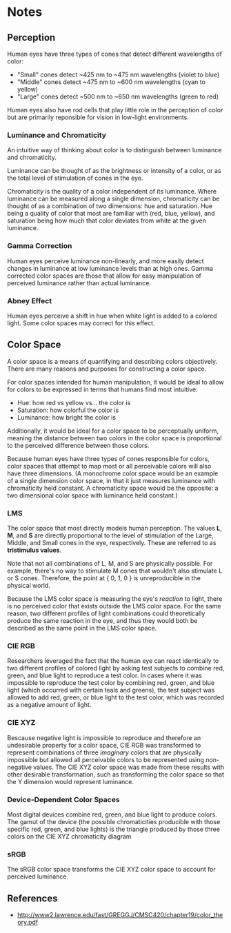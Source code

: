# Notes
## Perception
Human eyes have three types of cones that detect different wavelengths of color:
* "Small" cones detect ~425 nm to ~475 nm wavelengths (violet to blue)
* "Middle" cones detect ~475 nm to ~600 nm wavelengths (cyan to yellow)
* "Large" cones detect ~500 nm to ~650 nm wavelengths (green to red)

Human eyes also have rod cells that play little role in the perception of color but are primarily reponsible for vision in low-light environments.

### Luminance and Chromaticity
An intuitive way of thinking about color is to distinguish between luminance and chromaticity.

Luminance can be thought of as the brightness or intensity of a color, or as the total level of stimulation of cones in the eye.

Chromaticity is the quality of a color independent of its luminance. Where luminance can be measured along a single dimension, chromaticity can be thought of as a combination of two dimensions: hue and saturation. Hue being a quality of color that most are familiar with (red, blue, yellow), and saturation being how much that color deviates from white at the given luminance.

### Gamma Correction
Human eyes perceive luminance non-linearly, and more easily detect changes in luminance at low luminance levels than at high ones. Gamma corrected color spaces are those that allow for easy manipulation of perceived luminance rather than actual luminance.

### Abney Effect
Human eyes perceive a shift in hue when white light is added to a colored light. Some color spaces may correct for this effect.

## Color Space
A color space is a means of quantifying and describing colors objectively. There are many reasons and purposes for constructing a color space.

For color spaces intended for human manipulation, it would be ideal to allow for colors to be expressed in terms that humans find most intuitive:
* Hue: how red vs yellow vs... the color is
* Saturation: how colorful the color is
* Luminance: how bright the color is

Additionally, it would be ideal for a color space to be perceptually uniform, meaning the distance between two colors in the color space is proportional to the perceived difference between those colors.

Because human eyes have three types of cones responsible for colors, color spaces that attempt to map most or all perceivable colors will also have three dimensions. (A monochrome color space would be an example of a single dimension color space, in that it just measures luminance with chromaticity held constant. A chromaticity space would be the opposite: a two dimensional color space with luminance held constant.)

### LMS
The color space that most directly models human perception. The values **L**, **M**, and **S** are directly proportional to the level of stimulation of the Large, Middle, and Small cones in the eye, respectively. These are referred to as **tristimulus values**.

Note that not all combinations of L, M, and S are physically possible. For example, there's no way to stimulate M cones that wouldn't also stimulate L or S cones. Therefore, the point at { 0, 1, 0 } is unreproducible in the physical world.

Because the LMS color space is measuring the eye's *reaction* to light, there is no perceived color that exists outside the LMS color space. For the same reason, two different profiles of light combinations could theoretically produce the same reaction in the eye, and thus they would both be described as the same point in the LMS color space.

### CIE RGB
Researchers leveraged the fact that the human eye can react identically to two different profiles of colored light by asking test subjects to combine red, green, and blue light to reproduce a test color. In cases where it was impossible to reproduce the test color by combining red, green, and blue light (which occurred with certain teals and greens), the test subject was allowed to add red, green, or blue light to the test color, which was recorded as a negative amount of light.

### CIE XYZ
Bescause negative light is impossible to reproduce and therefore an undesirable property for a color space, CIE RGB was transformed to represent combinations of three *imaginary* colors that are physically impossible but allowed all perceivable colors to be represented using non-negative values. The CIE XYZ color space was made from these results with other desirable transformation, such as transforming the color space so that the Y dimension would represent luminance.

### Device-Dependent Color Spaces
Most digital devices combine red, green, and blue light to produce colors. The gamut of the device (the possible chromaticities producible with those specific red, green, and blue lights) is the triangle produced by those three colors on the CIE XYZ chromaticity diagram

### sRGB

The sRGB color space transforms the CIE XYZ color space to account for perceived luminance.


## References
* http://www2.lawrence.edu/fast/GREGGJ/CMSC420/chapter19/color_theory.pdf